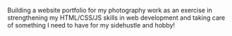 Building a website portfolio for my photography work as an exercise in strengthening my HTML/CSS/JS skills in web development and taking care of something I need to have for my sidehustle and hobby!
